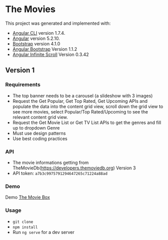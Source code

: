 # The Movies

This project was generated and implemented with:
- [Angular CLI](https://github.com/angular/angular-cli) version 1.7.4.
- [Angular](https://angular.io/) version 5.2.10.
- [Bootstrap](http://getbootstrap.com/) version 4.1.0
- [Angular Bootstrap](https://ng-bootstrap.github.io/#/home) Version 1.1.2
- [Angular Infinite Scroll](https://github.com/orizens/ngx-infinite-scroll) Version 0.3.42

## Version 1
### Requirements

- The top banner needs to be a carousel (a slideshow with 3 images) 
- Request the Get Popular, Get Top Rated, Get Upcoming APIs and populate the data into the content grid view, scroll down the grid view to see more movies, select Popular/Top Rated/Upcoming to see the relevant content grid view. 
- Request the Get Movie List or Get TV List APIs to get the genres and fill up to dropdown Genre 
- Must use design patterns 
- Use best coding practices

### API

- The movie informations getting from TheMovieDb(https://developers.themoviedb.org) Version 3
- API token: `a7b3c9975791294647265c71224a88ad`

### Demo

Demo [The Movie Box](http://buithanhthao.atwebpages.com)

### Usage

- `git clone`
- `npm install`
- Run `ng serve` for a dev server
